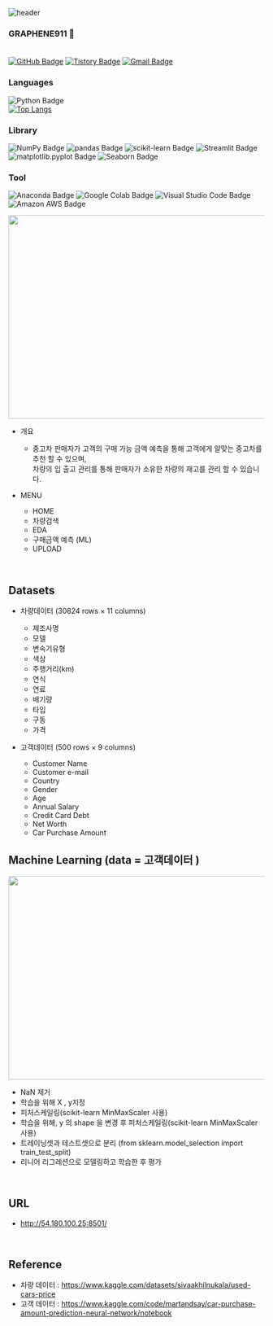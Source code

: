 ![header](https://capsule-render.vercel.app/api?type=Waving&color=0:fc00ff,100:00dbde&height=220&section=header&text=The%20Purchase%20of%20a%20Used%20Car%20APP&fontSize=50&&fontColor=ffff&animation=fadeIn)
<br/>
### GRAPHENE911 :gem: <br/><br/>
[![GitHub Badge](https://img.shields.io/badge/GitHub-181717?style=flat&logo=GitHub&logoColor=white)](https://github.com/graphene911/)
[![Tistory Badge](https://img.shields.io/badge/TSTORY-555263?style=flat&logoColor=white)](https://story-jy.tistory.com/)
[![Gmail Badge](https://img.shields.io/badge/Gmail-D14836?style=flat&logo=Gmail&logoColor=white)](mailto:graphene9110@gmail.com)
<br/>

### Languages
![Python Badge](https://img.shields.io/badge/Python-3776AB?style=flat&logo=Python&logoColor=white)
<br/>
[![Top Langs](https://github-readme-stats.vercel.app/api/top-langs/?username=graphene911&layout=compact&theme=tokyonight&langs_count=8)](https://github.com/anuraghazra/github-readme-stats)
<br/>
### Library
![NumPy Badge](https://img.shields.io/badge/NumPy-013243?style=flat&logo=NumPy&logoColor=white)
![pandas Badge](https://img.shields.io/badge/pandas-150458?style=flat&logo=pandas&logoColor=white)
![scikit-learn Badge](https://img.shields.io/badge/scikit-learn-F7931E?style=flat&logo=scikit-learn&logoColor=white)
![Streamlit Badge](https://img.shields.io/badge/Streamlit-FF4B4B?style=flat&logo=Streamlit&logoColor=white)
![matplotlib.pyplot Badge](https://img.shields.io/badge/matplotlib.pyplot-F7931E?style=flat&logo=matplotlib.pyplot&logoColor=white)
![Seaborn Badge](https://img.shields.io/badge/Seaborn-232F3E?style=flat&logo=Seaborn&logoColor=white)
<br/>
### Tool
![Anaconda Badge](https://img.shields.io/badge/Anaconda-44A833?style=flat&logo=Anaconda&logoColor=white)
![Google Colab Badge](https://img.shields.io/badge/Google%20Colab-F9AB00?style=flat&logo=Google%20Colab&logoColor=white)
![Visual Studio Code Badge](https://img.shields.io/badge/Visual%20Studio%20Code-007ACC?style=flat&logo=Visual%20Studio%20Code&logoColor=white)
![Amazon AWS Badge](https://img.shields.io/badge/Amazon%20AWS-232F3E?style=flat&logo=Amazon%20AWS&logoColor=white)

<img src=https://user-images.githubusercontent.com/105832364/172322883-7d1d1120-8cac-409d-9d49-873df0cdc166.jpg width="855" height="400"/><br/>
  - 개요
    - 중고차 판매자가 고객의 구매 가능 금액 예측을 통해 고객에게 알맞는 중고차를 추천 할 수 있으며,<br/>
     차량의 입 출고 관리를 통해 판매자가 소유한 차량의 재고를 관리 할 수 있습니다.
  
  - MENU
    - HOME
    - 차량검색
    - EDA
    - 구매금액 예측 (ML)
    - UPLOAD

<br/>

## Datasets
  - 차량데이터 (30824 rows × 11 columns)
    - 제조사명
    - 모델
    - 변속기유형
    - 색상
    - 주행거리(km)
    - 연식
    - 연료
    - 배기량
    - 타입
    - 구동
    - 가격<br/>

  - 고객데이터 (500 rows × 9 columns)
    - Customer Name
    - Customer e-mail
    - Country
    - Gender
    - Age
    - Annual Salary
    - Credit Card Debt
    - Net Worth
    - Car Purchase Amount

## Machine Learning (data = 고객데이터 )
<img src=https://user-images.githubusercontent.com/105832364/172328303-3b43121c-b70e-4c4a-a195-2cee778565f3.jpg width="855" height="400"/><br/>
  - NaN 제거
  - 학습을 위해 X , y지정
  - 피처스케일링(scikit-learn MinMaxScaler 사용)
  - 학습을 위해, y 의 shape 을 변경 후 피처스케일링(scikit-learn MinMaxScaler 사용)
  - 트레이닝셋과 테스트셋으로 분리 (from sklearn.model_selection import train_test_split)
  - 리니어 리그레션으로 모델링하고 학습한 후 평가
<br/>

## URL
  - http://54.180.100.25:8501/


<br/>

## Reference
  - 차량 데이터 : https://www.kaggle.com/datasets/sivaakhilnukala/used-cars-price
  - 고객 데이터 : https://www.kaggle.com/code/martandsay/car-purchase-amount-prediction-neural-network/notebook
